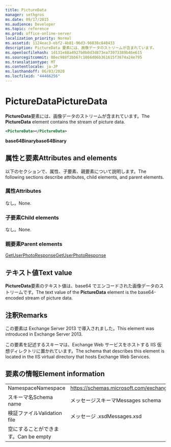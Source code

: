 ```yaml
---
title: PictureData
manager: sethgros
ms.date: 09/17/2015
ms.audience: Developer
ms.topic: reference
ms.prod: office-online-server
localization_priority: Normal
ms.assetid: 1124eac3-ebf2-4b81-96d3-96838c840433
description: PictureData 要素には、画像データのストリームが含まれています。
ms.openlocfilehash: 1d131e88a4927b0b0d3d873ea73973389b46e615
ms.sourcegitcommit: 88ec988f2bb67c1866d06b361615f3674a24e795
ms.translationtype: MT
ms.contentlocale: ja-JP
ms.lasthandoff: 06/03/2020
ms.locfileid: "44466256"
---
```

# <a name="picturedata"></a><span data-ttu-id="e8a3f-103">PictureData</span><span class="sxs-lookup"><span data-stu-id="e8a3f-103">PictureData</span></span>

<span data-ttu-id="e8a3f-104">**PictureData**要素には、画像データのストリームが含まれています。</span><span class="sxs-lookup"><span data-stu-id="e8a3f-104">The **PictureData** element contains the stream of picture data.</span></span> 
  
```XML
<PictureData></PictureData>
```

 <span data-ttu-id="e8a3f-105">**base64Binary**</span><span class="sxs-lookup"><span data-stu-id="e8a3f-105">**base64Binary**</span></span>
## <a name="attributes-and-elements"></a><span data-ttu-id="e8a3f-106">属性と要素</span><span class="sxs-lookup"><span data-stu-id="e8a3f-106">Attributes and elements</span></span>

<span data-ttu-id="e8a3f-107">以下のセクションで、属性、子要素、親要素について説明します。</span><span class="sxs-lookup"><span data-stu-id="e8a3f-107">The following sections describe attributes, child elements, and parent elements.</span></span>
  
### <a name="attributes"></a><span data-ttu-id="e8a3f-108">属性</span><span class="sxs-lookup"><span data-stu-id="e8a3f-108">Attributes</span></span>

<span data-ttu-id="e8a3f-109">なし。</span><span class="sxs-lookup"><span data-stu-id="e8a3f-109">None.</span></span>
  
### <a name="child-elements"></a><span data-ttu-id="e8a3f-110">子要素</span><span class="sxs-lookup"><span data-stu-id="e8a3f-110">Child elements</span></span>

<span data-ttu-id="e8a3f-111">なし。</span><span class="sxs-lookup"><span data-stu-id="e8a3f-111">None.</span></span>
  
### <a name="parent-elements"></a><span data-ttu-id="e8a3f-112">親要素</span><span class="sxs-lookup"><span data-stu-id="e8a3f-112">Parent elements</span></span>

[<span data-ttu-id="e8a3f-113">GetUserPhotoResponse</span><span class="sxs-lookup"><span data-stu-id="e8a3f-113">GetUserPhotoResponse</span></span>](getuserphotoresponse.md)
  
## <a name="text-value"></a><span data-ttu-id="e8a3f-114">テキスト値</span><span class="sxs-lookup"><span data-stu-id="e8a3f-114">Text value</span></span>

<span data-ttu-id="e8a3f-115">**PictureData**要素のテキスト値は、base64 でエンコードされた画像データのストリームです。</span><span class="sxs-lookup"><span data-stu-id="e8a3f-115">The text value of the **PictureData** element is the base64-encoded stream of picture data.</span></span> 
  
## <a name="remarks"></a><span data-ttu-id="e8a3f-116">注釈</span><span class="sxs-lookup"><span data-stu-id="e8a3f-116">Remarks</span></span>

<span data-ttu-id="e8a3f-117">この要素は Exchange Server 2013 で導入されました。</span><span class="sxs-lookup"><span data-stu-id="e8a3f-117">This element was introduced in Exchange Server 2013.</span></span>
  
<span data-ttu-id="e8a3f-118">この要素を記述するスキーマは、Exchange Web サービスをホストする IIS 仮想ディレクトリに置かれています。</span><span class="sxs-lookup"><span data-stu-id="e8a3f-118">The schema that describes this element is located in the IIS virtual directory that hosts Exchange Web Services.</span></span>
  
## <a name="element-information"></a><span data-ttu-id="e8a3f-119">要素の情報</span><span class="sxs-lookup"><span data-stu-id="e8a3f-119">Element information</span></span>

|||
|:-----|:-----|
|<span data-ttu-id="e8a3f-120">Namespace</span><span class="sxs-lookup"><span data-stu-id="e8a3f-120">Namespace</span></span>  <br/> |https://schemas.microsoft.com/exchange/services/2006/messages  <br/> |
|<span data-ttu-id="e8a3f-121">スキーマ名</span><span class="sxs-lookup"><span data-stu-id="e8a3f-121">Schema name</span></span>  <br/> |<span data-ttu-id="e8a3f-122">メッセージスキーマ</span><span class="sxs-lookup"><span data-stu-id="e8a3f-122">Messages schema</span></span>  <br/> |
|<span data-ttu-id="e8a3f-123">検証ファイル</span><span class="sxs-lookup"><span data-stu-id="e8a3f-123">Validation file</span></span>  <br/> |<span data-ttu-id="e8a3f-124">メッセージ .xsd</span><span class="sxs-lookup"><span data-stu-id="e8a3f-124">Messages.xsd</span></span>  <br/> |
|<span data-ttu-id="e8a3f-125">空にすることができます。</span><span class="sxs-lookup"><span data-stu-id="e8a3f-125">Can be empty</span></span>  <br/> ||
   

